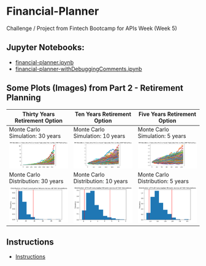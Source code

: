 # Financial-Planner
Challenge / Project from Fintech Bootcamp for APIs Week (Week 5)

## Jupyter Notebooks:

* [financial-planner.ipynb](financial-planner.ipynb)
* [financial-planner-withDebuggingComments.ipynb](financial-planner-withDebuggingComments.ipynb)

## Some Plots (Images) from Part 2 - Retirement Planning

| Thirty Years Retirement Option  | Ten Years Retirement Option  |  Five Years Retirement Option |
|---|---|---|
| Monte Carlo Simulation: 30 years |  Monte Carlo Simulation: 10 years |   Monte Carlo Simulation: 5 years|
| ![Thirty Years Retirement Option](Images/MC_thirtyyear_sim_plot.png)   | ![Ten Years Retirement Option](Images/MC_tenyear_sim_plot.png)  |  ![Five Years Retirement Option](Images/MC_fiveyear_sim_plot.png) |
| Monte Carlo Distribution: 30 years  |  Monte Carlo Distribution: 10 years |   Monte Carlo Distribution: 5 years|
| ![Thirty Years Retirement Option](Images/MC_thirtyyear_dist_plot.png)   | ![Ten Years Retirement Option](Images/MC_tenyear_dist_plot.png)  |  ![Five Years Retirement Option](Images/MC_fiveyear_dist_plot.png) |


## Instructions

* [Instructions](Instructions.md)


